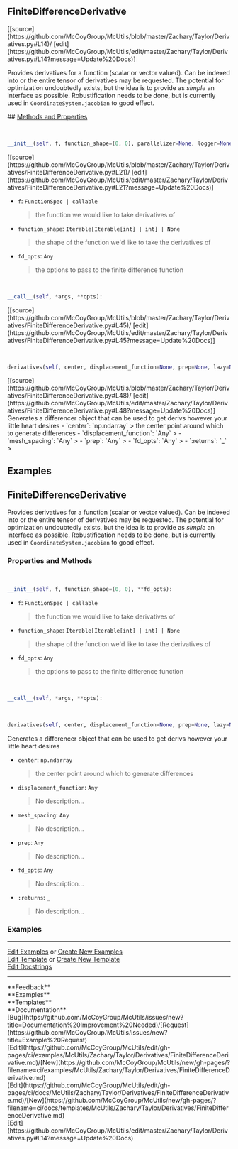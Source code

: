 ## <a id="McUtils.Zachary.Taylor.Derivatives.FiniteDifferenceDerivative">FiniteDifferenceDerivative</a> 

<div class="docs-source-link" markdown="1">
[[source](https://github.com/McCoyGroup/McUtils/blob/master/Zachary/Taylor/Derivatives.py#L14)/
[edit](https://github.com/McCoyGroup/McUtils/edit/master/Zachary/Taylor/Derivatives.py#L14?message=Update%20Docs)]
</div>

Provides derivatives for a function (scalar or vector valued).
Can be indexed into or the entire tensor of derivatives may be requested.
The potential for optimization undoubtedly exists, but the idea is to provide as _simple_ an interface as possible.
Robustification needs to be done, but is currently used in `CoordinateSystem.jacobian` to good effect.







<div class="collapsible-section">
 <div class="collapsible-section collapsible-section-header" markdown="1">
## <a class="collapse-link" data-toggle="collapse" href="#methods" markdown="1"> Methods and Properties</a> <a class="float-right" data-toggle="collapse" href="#methods"><i class="fa fa-chevron-down"></i></a>
 </div>
 <div class="collapsible-section collapsible-section-body collapse " id="methods" markdown="1">
 
<a id="McUtils.Zachary.Taylor.Derivatives.FiniteDifferenceDerivative.__init__" class="docs-object-method">&nbsp;</a> 
```python
__init__(self, f, function_shape=(0, 0), parallelizer=None, logger=None, **fd_opts): 
```
<div class="docs-source-link" markdown="1">
[[source](https://github.com/McCoyGroup/McUtils/blob/master/Zachary/Taylor/Derivatives/FiniteDifferenceDerivative.py#L21)/
[edit](https://github.com/McCoyGroup/McUtils/edit/master/Zachary/Taylor/Derivatives/FiniteDifferenceDerivative.py#L21?message=Update%20Docs)]
</div>

  - `f`: `FunctionSpec | callable`
    > the function we would like to take derivatives of
  - `function_shape`: `Iterable[Iterable[int] | int] | None`
    > the shape of the function we'd like to take the derivatives of
  - `fd_opts`: `Any`
    > the options to pass to the finite difference function


<a id="McUtils.Zachary.Taylor.Derivatives.FiniteDifferenceDerivative.__call__" class="docs-object-method">&nbsp;</a> 
```python
__call__(self, *args, **opts): 
```
<div class="docs-source-link" markdown="1">
[[source](https://github.com/McCoyGroup/McUtils/blob/master/Zachary/Taylor/Derivatives/FiniteDifferenceDerivative.py#L45)/
[edit](https://github.com/McCoyGroup/McUtils/edit/master/Zachary/Taylor/Derivatives/FiniteDifferenceDerivative.py#L45?message=Update%20Docs)]
</div>


<a id="McUtils.Zachary.Taylor.Derivatives.FiniteDifferenceDerivative.derivatives" class="docs-object-method">&nbsp;</a> 
```python
derivatives(self, center, displacement_function=None, prep=None, lazy=None, mesh_spacing=None, **fd_opts): 
```
<div class="docs-source-link" markdown="1">
[[source](https://github.com/McCoyGroup/McUtils/blob/master/Zachary/Taylor/Derivatives/FiniteDifferenceDerivative.py#L48)/
[edit](https://github.com/McCoyGroup/McUtils/edit/master/Zachary/Taylor/Derivatives/FiniteDifferenceDerivative.py#L48?message=Update%20Docs)]
</div>
Generates a differencer object that can be used to get derivs however your little heart desires
  - `center`: `np.ndarray`
    > the center point around which to generate differences
  - `displacement_function`: `Any`
    > 
  - `mesh_spacing`: `Any`
    > 
  - `prep`: `Any`
    > 
  - `fd_opts`: `Any`
    > 
  - `:returns`: `_`
    >
 </div>
</div>




## Examples
## <a id="McUtils.Zachary.Taylor.Derivatives.FiniteDifferenceDerivative">FiniteDifferenceDerivative</a>
Provides derivatives for a function (scalar or vector valued).
Can be indexed into or the entire tensor of derivatives may be requested.
The potential for optimization undoubtedly exists, but the idea is to provide as _simple_ an interface as possible.
Robustification needs to be done, but is currently used in `CoordinateSystem.jacobian` to good effect.

### Properties and Methods
<a id="McUtils.Zachary.Taylor.Derivatives.FiniteDifferenceDerivative.__init__" class="docs-object-method">&nbsp;</a>
```python
__init__(self, f, function_shape=(0, 0), **fd_opts): 
```

- `f`: `FunctionSpec | callable`
    >the function we would like to take derivatives of
- `function_shape`: `Iterable[Iterable[int] | int] | None`
    >the shape of the function we'd like to take the derivatives of
- `fd_opts`: `Any`
    >the options to pass to the finite difference function

<a id="McUtils.Zachary.Taylor.Derivatives.FiniteDifferenceDerivative.__call__" class="docs-object-method">&nbsp;</a>
```python
__call__(self, *args, **opts): 
```

<a id="McUtils.Zachary.Taylor.Derivatives.FiniteDifferenceDerivative.derivatives" class="docs-object-method">&nbsp;</a>
```python
derivatives(self, center, displacement_function=None, prep=None, lazy=None, mesh_spacing=None, **fd_opts): 
```
Generates a differencer object that can be used to get derivs however your little heart desires
- `center`: `np.ndarray`
    >the center point around which to generate differences
- `displacement_function`: `Any`
    >No description...
- `mesh_spacing`: `Any`
    >No description...
- `prep`: `Any`
    >No description...
- `fd_opts`: `Any`
    >No description...
- `:returns`: `_`
    >No description...

### Examples


___

[Edit Examples](https://github.com/McCoyGroup/References/edit/gh-pages/Documentation/examples/McUtils/Zachary/Taylor/Derivatives/FiniteDifferenceDerivative.md) or 
[Create New Examples](https://github.com/McCoyGroup/References/new/gh-pages/?filename=Documentation/examples/McUtils/Zachary/Taylor/Derivatives/FiniteDifferenceDerivative.md) <br/>
[Edit Template](https://github.com/McCoyGroup/References/edit/gh-pages/Documentation/templates/McUtils/Zachary/Taylor/Derivatives/FiniteDifferenceDerivative.md) or 
[Create New Template](https://github.com/McCoyGroup/References/new/gh-pages/?filename=Documentation/templates/McUtils/Zachary/Taylor/Derivatives/FiniteDifferenceDerivative.md) <br/>
[Edit Docstrings](https://github.com/McCoyGroup/McUtils/edit/master/Zachary/Taylor/Derivatives.py?message=Update%20Docs)






---


<div markdown="1" class="text-secondary">
<div class="container">
  <div class="row">
   <div class="col" markdown="1">
**Feedback**   
</div>
   <div class="col" markdown="1">
**Examples**   
</div>
   <div class="col" markdown="1">
**Templates**   
</div>
   <div class="col" markdown="1">
**Documentation**   
</div>
   <div class="col" markdown="1">
   
</div>
   <div class="col" markdown="1">
   
</div>
   <div class="col" markdown="1">
   
</div>
</div>
  <div class="row">
   <div class="col" markdown="1">
[Bug](https://github.com/McCoyGroup/McUtils/issues/new?title=Documentation%20Improvement%20Needed)/[Request](https://github.com/McCoyGroup/McUtils/issues/new?title=Example%20Request)   
</div>
   <div class="col" markdown="1">
[Edit](https://github.com/McCoyGroup/McUtils/edit/gh-pages/ci/examples/McUtils/Zachary/Taylor/Derivatives/FiniteDifferenceDerivative.md)/[New](https://github.com/McCoyGroup/McUtils/new/gh-pages/?filename=ci/examples/McUtils/Zachary/Taylor/Derivatives/FiniteDifferenceDerivative.md)   
</div>
   <div class="col" markdown="1">
[Edit](https://github.com/McCoyGroup/McUtils/edit/gh-pages/ci/docs/McUtils/Zachary/Taylor/Derivatives/FiniteDifferenceDerivative.md)/[New](https://github.com/McCoyGroup/McUtils/new/gh-pages/?filename=ci/docs/templates/McUtils/Zachary/Taylor/Derivatives/FiniteDifferenceDerivative.md)   
</div>
   <div class="col" markdown="1">
[Edit](https://github.com/McCoyGroup/McUtils/edit/master/Zachary/Taylor/Derivatives.py#L14?message=Update%20Docs)   
</div>
   <div class="col" markdown="1">
   
</div>
   <div class="col" markdown="1">
   
</div>
   <div class="col" markdown="1">
   
</div>
</div>
</div>
</div>